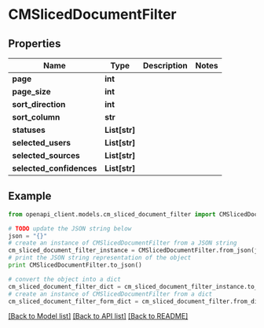 # CMSlicedDocumentFilter


## Properties
Name | Type | Description | Notes
------------ | ------------- | ------------- | -------------
**page** | **int** |  | 
**page_size** | **int** |  | 
**sort_direction** | **int** |  | 
**sort_column** | **str** |  | 
**statuses** | **List[str]** |  | 
**selected_users** | **List[str]** |  | 
**selected_sources** | **List[str]** |  | 
**selected_confidences** | **List[str]** |  | 

## Example

```python
from openapi_client.models.cm_sliced_document_filter import CMSlicedDocumentFilter

# TODO update the JSON string below
json = "{}"
# create an instance of CMSlicedDocumentFilter from a JSON string
cm_sliced_document_filter_instance = CMSlicedDocumentFilter.from_json(json)
# print the JSON string representation of the object
print CMSlicedDocumentFilter.to_json()

# convert the object into a dict
cm_sliced_document_filter_dict = cm_sliced_document_filter_instance.to_dict()
# create an instance of CMSlicedDocumentFilter from a dict
cm_sliced_document_filter_form_dict = cm_sliced_document_filter.from_dict(cm_sliced_document_filter_dict)
```
[[Back to Model list]](../README.md#documentation-for-models) [[Back to API list]](../README.md#documentation-for-api-endpoints) [[Back to README]](../README.md)


